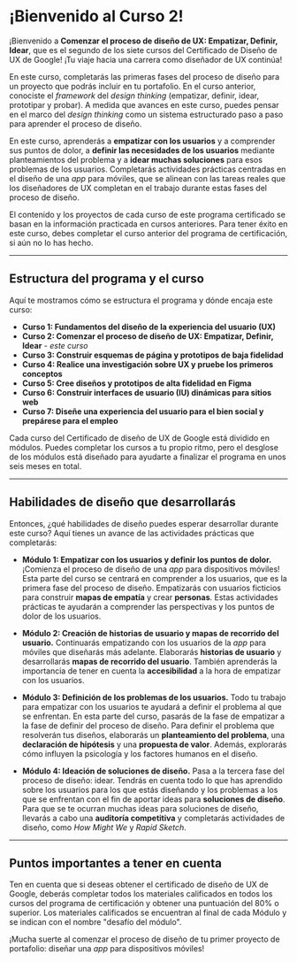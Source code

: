 # ¡Bienvenido al Curso 2!

¡Bienvenido a **Comenzar el proceso de diseño de UX: Empatizar, Definir, Idear**, que es el segundo de los siete cursos del Certificado de Diseño de UX de Google! ¡Tu viaje hacia una carrera como diseñador de UX continúa!

En este curso, completarás las primeras fases del proceso de diseño para un proyecto que podrás incluir en tu portafolio. En el curso anterior, conociste el *framework* del *design thinking* (empatizar, definir, idear, prototipar y probar). A medida que avances en este curso, puedes pensar en el marco del *design thinking* como un sistema estructurado paso a paso para aprender el proceso de diseño.

En este curso, aprenderás a **empatizar con los usuarios** y a comprender sus puntos de dolor, a **definir las necesidades de los usuarios** mediante planteamientos del problema y a **idear muchas soluciones** para esos problemas de los usuarios. Completarás actividades prácticas centradas en el diseño de una *app* para móviles, que se alinean con las tareas reales que los diseñadores de UX completan en el trabajo durante estas fases del proceso de diseño.

El contenido y los proyectos de cada curso de este programa certificado se basan en la información practicada en cursos anteriores. Para tener éxito en este curso, debes completar el curso anterior del programa de certificación, si aún no lo has hecho.

---

## Estructura del programa y el curso

Aquí te mostramos cómo se estructura el programa y dónde encaja este curso:

* **Curso 1: Fundamentos del diseño de la experiencia del usuario (UX)**
* **Curso 2: Comenzar el proceso de diseño de UX: Empatizar, Definir, Idear** - *este curso*
* **Curso 3: Construir esquemas de página y prototipos de baja fidelidad**
* **Curso 4: Realice una investigación sobre UX y pruebe los primeros conceptos**
* **Curso 5: Cree diseños y prototipos de alta fidelidad en Figma**
* **Curso 6: Construir interfaces de usuario (IU) dinámicas para sitios web**
* **Curso 7: Diseñe una experiencia del usuario para el bien social y prepárese para el empleo**

Cada curso del Certificado de diseño de UX de Google está dividido en módulos. Puedes completar los cursos a tu propio ritmo, pero el desglose de los módulos está diseñado para ayudarte a finalizar el programa en unos seis meses en total.

---

## Habilidades de diseño que desarrollarás

Entonces, ¿qué habilidades de diseño puedes esperar desarrollar durante este curso? Aquí tienes un avance de las actividades prácticas que completarás:

* **Módulo 1: Empatizar con los usuarios y definir los puntos de dolor.** ¡Comienza el proceso de diseño de una *app* para dispositivos móviles! Esta parte del curso se centrará en comprender a los usuarios, que es la primera fase del proceso de diseño. Empatizarás con usuarios ficticios para construir **mapas de empatía** y crear **personas**. Estas actividades prácticas te ayudarán a comprender las perspectivas y los puntos de dolor de los usuarios.

* **Módulo 2: Creación de historias de usuario y mapas de recorrido del usuario.** Continuarás empatizando con los usuarios de la *app* para móviles que diseñarás más adelante. Elaborarás **historias de usuario** y desarrollarás **mapas de recorrido del usuario**. También aprenderás la importancia de tener en cuenta la **accesibilidad** a la hora de empatizar con los usuarios.

* **Módulo 3: Definición de los problemas de los usuarios.** Todo tu trabajo para empatizar con los usuarios te ayudará a definir el problema al que se enfrentan. En esta parte del curso, pasarás de la fase de empatizar a la fase de definir del proceso de diseño. Para definir el problema que resolverán tus diseños, elaborarás un **planteamiento del problema**, una **declaración de hipótesis** y una **propuesta de valor**. Además, explorarás cómo influyen la psicología y los factores humanos en el diseño.

* **Módulo 4: Ideación de soluciones de diseño.** Pasa a la tercera fase del proceso de diseño: idear. Tendrás en cuenta todo lo que has aprendido sobre los usuarios para los que estás diseñando y los problemas a los que se enfrentan con el fin de aportar ideas para **soluciones de diseño**. Para que se te ocurran muchas ideas para soluciones de diseño, llevarás a cabo una **auditoría competitiva** y completarás actividades de diseño, como *How Might We* y *Rapid Sketch*.

---

## Puntos importantes a tener en cuenta

Ten en cuenta que si deseas obtener el certificado de diseño de UX de Google, deberás completar todos los materiales calificados en todos los cursos del programa de certificación y obtener una puntuación del 80% o superior. Los materiales calificados se encuentran al final de cada Módulo y se indican con el nombre "desafío del módulo".

¡Mucha suerte al comenzar el proceso de diseño de tu primer proyecto de portafolio: diseñar una *app* para dispositivos móviles!
